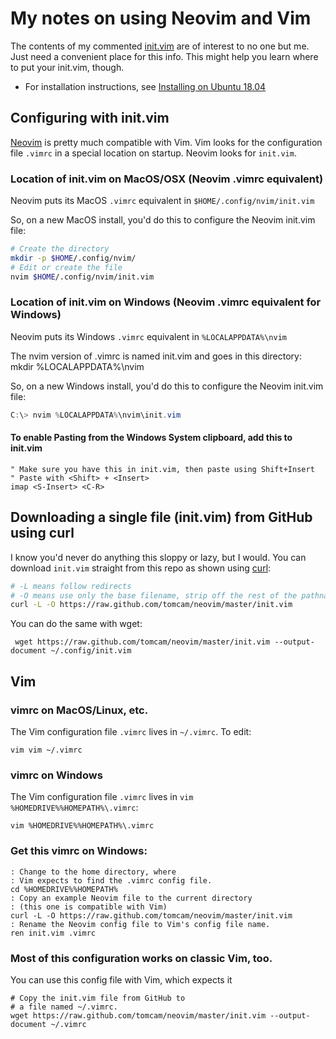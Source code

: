 # My notes on using Neovim and Vim

The contents of my commented [init.vim](init.vim) are of interest to no one but me. Just need a convenient place for this info. This might help you learn where to put your init.vim, though.

* For installation instructions, see [Installing on Ubuntu 18.04](https://github.com/tomcam/neovim/blob/master/install-neovim-ubuntu1804.md)

## Configuring with init.vim

[Neovim](https://neovim.io) is pretty much compatible with Vim. Vim looks for the configuration file
`.vimrc` in a special location on startup. Neovim looks for `init.vim`.

### Location of init.vim on MacOS/OSX (Neovim .vimrc equivalent)

Neovim puts its MacOS `.vimrc` equivalent in `$HOME/.config/nvim/init.vim`

So, on a new MacOS install, you'd do this to configure the Neovim init.vim file:

```bash
# Create the directory
mkdir -p $HOME/.config/nvim/
# Edit or create the file
nvim $HOME/.config/nvim/init.vim
```

### Location of init.vim on Windows (Neovim .vimrc equivalent for Windows)

Neovim puts its Windows `.vimrc` equivalent in `%LOCALAPPDATA%\nvim`

The nvim version of .vimrc is named init.vim and goes in this directory:
mkdir  %LOCALAPPDATA%\nvim

So, on a new Windows install, you'd do this to configure the Neovim init.vim file:

```powershell
C:\> nvim %LOCALAPPDATA%\nvim\init.vim
```

#### To enable Pasting from the Windows System clipboard, add this to init.vim
```vim
" Make sure you have this in init.vim, then paste using Shift+Insert
" Paste with <Shift> + <Insert>
imap <S-Insert> <C-R>
```

## Downloading a single file (init.vim) from GitHub using curl

I know you'd never do anything this sloppy or lazy, but I would. You can download
`init.vim` straight from this repo as shown using [curl](https://curl.haxx.se/):

```bash
# -L means follow redirects
# -O means use only the base filename, strip off the rest of the pathname 
curl -L -O https://raw.github.com/tomcam/neovim/master/init.vim
```

You can do the same with wget:

```
 wget https://raw.github.com/tomcam/neovim/master/init.vim --output-document ~/.config/init.vim
 ```
## Vim

### vimrc on MacOS/Linux, etc.

The Vim configuration file `.vimrc` lives in `~/.vimrc`. To edit:

```
vim vim ~/.vimrc
```

### vimrc on Windows

The Vim configuration file `.vimrc` lives in `vim %HOMEDRIVE%%HOMEPATH%\.vimrc`:

```
vim %HOMEDRIVE%%HOMEPATH%\.vimrc
```
### Get this vimrc on Windows:

```
: Change to the home directory, where
: Vim expects to find the .vimrc config file.
cd %HOMEDRIVE%%HOMEPATH%
: Copy an example Neovim file to the current directory 
: (this one is compatible with Vim)
curl -L -O https://raw.github.com/tomcam/neovim/master/init.vim
: Rename the Neovim config file to Vim's config file name.
ren init.vim .vimrc
```


### Most of this configuration works on classic Vim, too.

You can use this config file with Vim, which expects it

```
# Copy the init.vim file from GitHub to
# a file named ~/.vimrc.
wget https://raw.github.com/tomcam/neovim/master/init.vim --output-document ~/.vimrc
```
